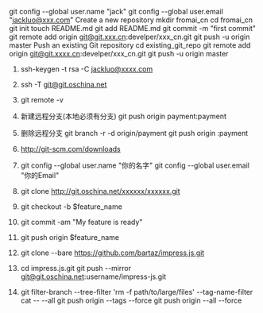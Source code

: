 git config --global user.name "jack"
git config --global user.email "jackluo@xxx.com"
Create a new repository
mkdir fromai_cn
cd fromai_cn
git init
touch README.md
git add README.md
git commit -m "first commit"
git remote add origin git@git.xxx.cn:develper/xxx_cn.git
git push -u origin master
Push an existing Git repository
cd existing_git_repo
git remote add origin git@git.xxxx.cn:develper/xxx_cn.git
git push -u origin master

1. ssh-keygen -t rsa -C jackluo@xxxx.com
2. ssh -T git@git.oschina.net

2. git remote -v
3. 新建远程分支(本地必须有分支) git push origin payment:payment
4. 删除远程分支 git branch -r -d origin/payment git push origin :payment

5. http://git-scm.com/downloads
6. git config --global user.name "你的名字" git config --global user.email "你的Email"
7. git clone http://git.oschina.net/xxxxxx/xxxxxx.git
8. git checkout -b $feature_name
9. git commit -am "My feature is ready"
10. git push origin $feature_name

11. git clone --bare  https://github.com/bartaz/impress.js.git
12. cd impress.js.git
    git push --mirror git@git.oschina.net:username/impress-js.git
    
13. git filter-branch --tree-filter 'rm -f path/to/large/files' --tag-name-filter cat -- --all
    git push origin --tags --force
    git push origin --all --force